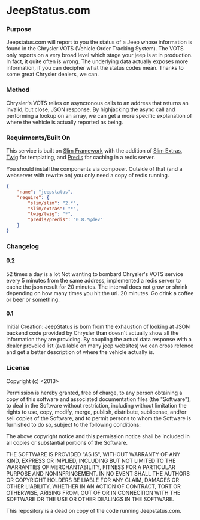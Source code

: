 # JeepStatus.com

### Purpose

Jeepstatus.com will report to you the status of a Jeep whose information is found in the Chrysler VOTS (Vehicle Order Tracking System).  The VOTS only reports on a very broad level which stage your jeep is at in production.  In fact, it quite often is wrong.  The underlying data actually exposes more information, if you can decipher what the status codes mean.  Thanks to some great Chrysler dealers, we can.

### Method

Chrysler's VOTS relies on asyncronous calls to an address that returns an invalid, but close, JSON response.  By highjacking the async call and performing a lookup on an array, we can get a more specific explanation of where the vehicle is actually reported as being.

### Requirments/Built On

This service is built on [Slim Framework](https://github.com/codeguy/Slim) with the addition of [Slim Extras](https://github.com/codeguy/Slim-Extras), [Twig](http://twig.sensiolabs.org/) for templating, and [Predis](https://github.com/nrk/predis) for caching in a redis server.

You should install the components via composer.  Outside of that (and a webserver with rewrite on) you only need a copy of redis running.

``` json
{
    "name": "jeepstatus",
    "require": {
        "slim/slim": "2.*",
        "slim/extras": "*",
        "twig/twig": "*",
        "predis/predis": "0.8.*@dev"
    }
}
```

### Changelog

#### 0.2
52 times a day is a lot
Not wanting to bombard Chrysler's VOTS service every 5 minutes from the same address, implemented a redis server to cache the json result for 20 minutes.  The interval does not grow or shrink depending on how many times you hit the url.  20 minutes.  Go drink a coffee or beer or something.

#### 0.1
Initial Creation:
JeepStatus is born from the exhaustion of looking at JSON backend code provided by Chrysler than doesn't actually show all the information they are providing.  By coupling the actual data response with a dealer provdied list (available on many jeep websites) we can cross refence and get a better description of where the vehicle actually is.


### License

Copyright (c) <2013> <Kyle Arrington>

Permission is hereby granted, free of charge, to any person obtaining a copy of this software and associated documentation files (the "Software"), to deal in the Software without restriction, including without limitation the rights to use, copy, modify, merge, publish, distribute, sublicense, and/or sell copies of the Software, and to permit persons to whom the Software is furnished to do so, subject to the following conditions:

The above copyright notice and this permission notice shall be included in all copies or substantial portions of the Software.

THE SOFTWARE IS PROVIDED "AS IS", WITHOUT WARRANTY OF ANY KIND, EXPRESS OR IMPLIED, INCLUDING BUT NOT LIMITED TO THE WARRANTIES OF MERCHANTABILITY, FITNESS FOR A PARTICULAR PURPOSE AND NONINFRINGEMENT. IN NO EVENT SHALL THE AUTHORS OR COPYRIGHT HOLDERS BE LIABLE FOR ANY CLAIM, DAMAGES OR OTHER LIABILITY, WHETHER IN AN ACTION OF CONTRACT, TORT OR OTHERWISE, ARISING FROM, OUT OF OR IN CONNECTION WITH THE SOFTWARE OR THE USE OR OTHER DEALINGS IN THE SOFTWARE.

This repository is a dead on copy of the code running Jeepstatus.com.

